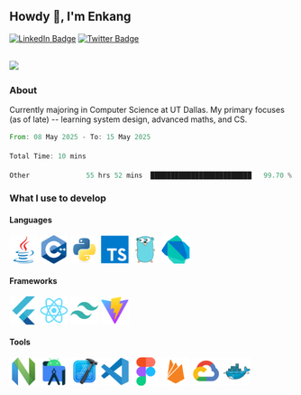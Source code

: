 ## Howdy 👋, I'm Enkang

<div id="badges">
  <a href="https://www.linkedin.com/in/enkyuan/"><img src="https://img.shields.io/badge/LinkedIn-blue?style=for-the-badge&logo=linkedin&logoColor=white" alt="LinkedIn Badge"/></a>
  <a href="https://twitter.com/enkyuan"><img src="https://img.shields.io/badge/X-000000?style=for-the-badge&logo=x&logoColor=white" alt="Twitter Badge"/></a>
</div>

<br/>

![](https://komarev.com/ghpvc/?username=enkyuan&color=blueviolet)

### About 

Currently majoring in Computer Science at UT Dallas. My primary focuses (as of late) -- learning system design, advanced maths, and CS.

<!--START_SECTION:waka-->

```rust
From: 08 May 2025 - To: 15 May 2025

Total Time: 10 mins

Other              55 hrs 52 mins  █████████████████████████   99.70 %
```

<!--END_SECTION:waka-->

### What I use to develop

#### Languages

<p align="left">
  <img src="https://github.com/enkyuan/enkyuan/blob/main/devicons/java-original.svg" width="50">
  <img src="https://github.com/enkyuan/enkyuan/blob/main/devicons/cpp-original.svg" width="50">
  <img src="https://github.com/enkyuan/enkyuan/blob/main/devicons/python-original.svg" width="50">  
  <img src="https://github.com/enkyuan/enkyuan/blob/main/devicons/typescript-original.svg" width="50">  
  <img src="https://github.com/enkyuan/enkyuan/blob/main/devicons/go-original.svg" width="50">
  <img src="https://github.com/enkyuan/enkyuan/blob/main/devicons/dart-original.svg" width="50">
</p>

#### Frameworks

<p align="left">
  <img src="https://github.com/enkyuan/enkyuan/blob/main/devicons/flutter-original.svg" width="50">  
  <img src="https://github.com/enkyuan/enkyuan/blob/main/devicons/react-original.svg" width="50">
  <img src="https://github.com/enkyuan/enkyuan/blob/main/devicons/tailwindcss-plain.svg" width="50">
  <img src="https://github.com/enkyuan/enkyuan/blob/main/devicons/vitejs-original.svg" width="50">
</p>

#### Tools

<p align="left">
  <img src="https://github.com/enkyuan/enkyuan/blob/main/devicons/neovim-original.svg" width="50">
  <img src="https://github.com/enkyuan/enkyuan/blob/main/devicons/androidstudio-original.svg" width="50">
  <img src="https://github.com/enkyuan/enkyuan/blob/main/devicons/xcode-original.svg" width="50">
  <img src="https://github.com/enkyuan/enkyuan/blob/main/devicons/vscode-original.svg" width="50">
  <img src="https://github.com/enkyuan/enkyuan/blob/main/devicons/figma-original.svg" width="50">  
  <img src="https://github.com/enkyuan/enkyuan/blob/main/devicons/firebase-plain.svg" width="50">  
  <img src="https://github.com/enkyuan/enkyuan/blob/main/devicons/googlecloud-original.svg" width="50">
  <img src="https://github.com/enkyuan/enkyuan/blob/main/devicons/docker-original.svg" width="50">
</p>

